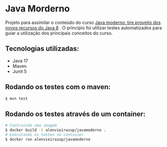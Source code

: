 # Java Morderno

Projeto para assimilar o conteúdo do curso [Java moderno: tire proveito dos novos recursos do Java 8](https://cursos.alura.com.br/course/java8-lambdas) . O princípio foi utilizar testes automatizados para guiar a utilização dos principais conceitos do curso.

## Tecnologias utilizadas:

- Java 17
- Maven
- Junit 5

## Rodando os testes com o maven:

```bash
$ mvn test
```

## Rodando os testes através de um container:
```bash
# Contruindo uma imagem
$ docker build -t alenvieirazup/javamoderno .
# Executando os testes no container
$ docker run alenvieirazup/javamoderno
```
